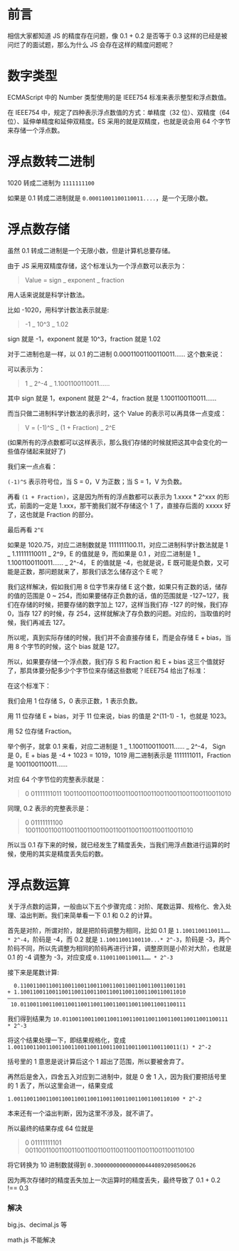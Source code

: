 # 前言

相信大家都知道 JS 的精度存在问题，像 0.1 + 0.2 是否等于 0.3 这样的已经是被问烂了的面试题，那么为什么 JS 会存在这样的精度问题呢？

# 数字类型

ECMAScript 中的 Number 类型使用的是 IEEE754 标准来表示整型和浮点数值。

在 IEEE754 中，规定了四种表示浮点数值的方式：单精度（32 位）、双精度（64 位）、延伸单精度和延伸双精度。ES 采用的就是双精度，也就是说会用 64 个字节来存储一个浮点数。

# 浮点数转二进制

1020 转成二进制为 `1111111100`

如果是 0.1 转成二进制就是 `0.00011001100110011....`，是一个无限小数。

# 浮点数存储

虽然 0.1 转成二进制是一个无限小数，但是计算机总要存储。

由于 JS 采用双精度存储，这个标准认为一个浮点数可以表示为：

> Value = sign _ exponent _ fraction

用人话来说就是科学计数法。

比如 -1020，用科学计数法表示就是:

> -1 _ 10^3 _ 1.02

sign 就是 -1，exponent 就是 10^3，fraction 就是 1.02

对于二进制也是一样，以 0.1 的二进制 0.00011001100110011…… 这个数来说：

可以表示为：

> 1 _ 2^-4 _ 1.1001100110011……

其中 sign 就是 1，exponent 就是 2^-4，fraction 就是 1.1001100110011……

而当只做二进制科学计数法的表示时，这个 Value 的表示可以再具体一点变成：

> V = (-1)^S _ (1 + Fraction) _ 2^E

(如果所有的浮点数都可以这样表示，那么我们存储的时候就把这其中会变化的一些值存储起来就好了)

我们来一点点看：

`(-1)^S` 表示符号位，当 S = 0，V 为正数；当 S = 1，V 为负数。

再看 `(1 + Fraction)`，这是因为所有的浮点数都可以表示为 1.xxxx \* 2^xxx 的形式，前面的一定是 1.xxx，那干脆我们就不存储这个 1 了，直接存后面的 xxxxx 好了，这也就是 Fraction 的部分。

最后再看 `2^E`

如果是 1020.75，对应二进制数就是 1111111100.11，对应二进制科学计数法就是 1 _ 1.11111110011 _ 2^9，E 的值就是 9，而如果是 0.1 ，对应二进制是 1 _ 1.1001100110011…… _ 2^-4， E 的值就是 -4，也就是说，E 既可能是负数，又可能是正数，那问题就来了，那我们该怎么储存这个 E 呢？

我们这样解决，假如我们用 8 位字节来存储 E 这个数，如果只有正数的话，储存的值的范围是 0 ~ 254，而如果要储存正负数的话，值的范围就是 -127~127，我们在存储的时候，把要存储的数字加上 127，这样当我们存 -127 的时候，我们存 0，当存 127 的时候，存 254，这样就解决了存负数的问题。对应的，当取值的时候，我们再减去 127。

所以呢，真到实际存储的时候，我们并不会直接存储 E，而是会存储 E + bias，当用 8 个字节的时候，这个 bias 就是 127。

所以，如果要存储一个浮点数，我们存 S 和 Fraction 和 E + bias 这三个值就好了，那具体要分配多少个字节位来存储这些数呢？IEEE754 给出了标准：

在这个标准下：

我们会用 1 位存储 S，0 表示正数，1 表示负数。

用 11 位存储 E + bias，对于 11 位来说，bias 的值是 2^(11-1) - 1，也就是 1023。

用 52 位存储 Fraction。

举个例子，就拿 0.1 来看，对应二进制是 1 _ 1.1001100110011…… _ 2^-4， Sign 是 0，E + bias 是 -4 + 1023 = 1019，1019 用二进制表示是 1111111011，Fraction 是 1001100110011……

对应 64 个字节位的完整表示就是：

> 0 01111111011 1001100110011001100110011001100110011001100110011010

同理, 0.2 表示的完整表示是：

> 0 01111111100 1001100110011001100110011001100110011001100110011010

所以当 0.1 存下来的时候，就已经发生了精度丢失，当我们用浮点数进行运算的时候，使用的其实是精度丢失后的数。

# 浮点数运算

关于浮点数的运算，一般由以下五个步骤完成：对阶、尾数运算、规格化、舍入处理、溢出判断。我们来简单看一下 0.1 和 0.2 的计算。

首先是对阶，所谓对阶，就是把阶码调整为相同，比如 0.1 是 `1.1001100110011…… * 2^-4`，阶码是 -4，而 0.2 就是 `1.10011001100110...* 2^-3`，阶码是 -3，两个阶码不同，所以先调整为相同的阶码再进行计算，调整原则是小阶对大阶，也就是 0.1 的 -4 调整为 -3，对应变成 `0.11001100110011…… * 2^-3`

接下来是尾数计算:

```
  0.1100110011001100110011001100110011001100110011001101
+ 1.1001100110011001100110011001100110011001100110011010
————————————————————————————————————————————————————————
 10.0110011001100110011001100110011001100110011001100111
```

我们得到结果为 `10.0110011001100110011001100110011001100110011001100111 * 2^-3`

将这个结果处理一下，即结果规格化，变成 `1.0011001100110011001100110011001100110011001100110011(1) * 2^-2`

括号里的 1 意思是说计算后这个 1 超出了范围，所以要被舍弃了。

再然后是舍入，四舍五入对应到二进制中，就是 0 舍 1 入，因为我们要把括号里的 1 丢了，所以这里会进一，结果变成

```
1.0011001100110011001100110011001100110011001100110100 * 2^-2
```

本来还有一个溢出判断，因为这里不涉及，就不讲了。

所以最终的结果存成 64 位就是

> 0 01111111101 0011001100110011001100110011001100110011001100110100

将它转换为 10 进制数就得到 `0.30000000000000004440892098500626`

因为两次存储时的精度丢失加上一次运算时的精度丢失，最终导致了 0.1 + 0.2 !== 0.3

### 解决

big.js、decimal.js 等

math.js 不能解决

